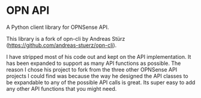 # OPN API

A Python client library for OPNSense API.

This library is a fork of opn-cli by Andreas Stürz (https://github.com/andreas-stuerz/opn-cli).

I have stripped most of his code out and kept on the API implementation. It has been expanded to support as many API
functions as possible. The reason I chose his project to fork from the three other OPNSense API projects I could find
was because the way he designed the API classes to be expandable to any of the possible API calls is great.
Its super easy to add any other API functions that you might need.
